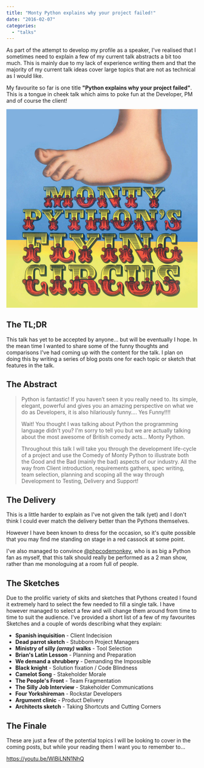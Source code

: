 ```yaml
---
title: "Monty Python explains why your project failed!"
date: "2016-02-07"
categories: 
  - "talks"
---
```


As part of the attempt to develop my profile as a speaker, I've realised that I sometimes need to explain a few of my current talk abstracts a bit too much. This is mainly due to my lack of experience writing them and that the majority of my current talk ideas cover large topics that are not as technical as I would like.

My favourite so far is one title **"Python explains why your project failed"**. This is a tongue in cheek talk which aims to poke fun at the Developer, PM and of course the client!

![9780563558200](/assets/images/9780563558200.jpg)

## The TL;DR

This talk has yet to be accepted by anyone... but will be eventually I hope. In the mean time I wanted to share some of the funny thoughts and comparisons I've had coming up with the content for the talk. I plan on doing this by writing a series of blog posts one for each topic or sketch that features in the talk.

## The Abstract

> Python is fantastic! If you haven’t seen it you really need to. Its simple, elegant, powerful and gives you an amazing perspective on what we do as Developers, it is also hilariously funny…. Yes Funny!!!!
> 
> Wait! You thought I was talking about Python the programming language didn't you? I'm sorry to tell you but we are actually talking about the most awesome of British comedy acts... Monty Python.
> 
> Throughout this talk I will take you through the development life-cycle of a project and use the Comedy of Monty Python to illustrate both the Good and the Bad (mainly the bad) aspects of our industry. All the way from Client introduction, requirements gathers, spec writing, team selection, planning and scoping all the way through Development to Testing, Delivery and Support!

## The Delivery

This is a little harder to explain as I've not given the talk (yet) and I don't think I could ever match the delivery better than the Pythons themselves.

However I have been known to dress for the occasion, so it's quite possible that you may find me standing on stage in a red cassock at some point.

I've also managed to convince [@phpcodemonkey](https://twitter.com/phpcodemonkey), who is as big a Python fan as myself, that this talk should really be performed as a 2 man show, rather than me monologuing at a room full of people.

## The Sketches

Due to the prolific variety of skits and sketches that Pythons created I found it extremely hard to select the few needed to fill a single talk. I have however managed to select a few and will change them around from time to time to suit the audience. I've provided a short list of a few of my favourites Sketches and a couple of words describing what they explain:

- **Spanish inquisition** - Client Indecision
- **Dead parrot sketch** - Stubborn Project Managers
- **Ministry of silly _(array)_ walks** - Tool Selection
- **Brian's Latin Lesson** - Planning and Preparation
- **We demand a shrubbery** - Demanding the Impossible
- **Black knight** - Solution fixation / Code Blindness
- **Camelot Song** - Stakeholder Morale
- **The People's Front** - Team Fragmentation
- **The Silly Job Interview** - Stakeholder Communications
- **Four Yorkshireman** - Rockstar Developers
- **Argument clinic** - Product Delivery
- **Architects sketch** - Taking Shortcuts and Cutting Corners

## The Finale

These are just a few of the potential topics I will be looking to cover in the coming posts, but while your reading them I want you to remember to...

https://youtu.be/WlBiLNN1NhQ
